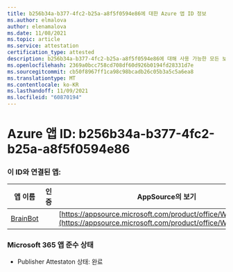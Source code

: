 ```yaml
---
title: b256b34a-b377-4fc2-b25a-a8f5f0594e86에 대한 Azure 앱 ID 정보
ms.author: elmalova
author: elenamalova
ms.date: 11/08/2021
ms.topic: article
ms.service: attestation
certification_type: attested
description: b256b34a-b377-4fc2-b25a-a8f5f0594e86에 대해 사용 가능한 모든 보안 및 규정 준수 정보입니다.
ms.openlocfilehash: 2369a0bcc758cd708df60d926b0194fd28331d7e
ms.sourcegitcommit: cb50f8967ff1ca98c98bcadb26c05b3a5c5a6ea8
ms.translationtype: MT
ms.contentlocale: ko-KR
ms.lasthandoff: 11/09/2021
ms.locfileid: "60870194"
---
```

# <a name="azure-app-id-b256b34a-b377-4fc2-b25a-a8f5f0594e86"></a>Azure 앱 ID: b256b34a-b377-4fc2-b25a-a8f5f0594e86


### <a name="apps-associated-with-this-id"></a>이 ID와 연결된 앱:
| **앱 이름** | **인증** | **AppSource의 보기** |
|--------------|---------------|-----------------------|
| [BrainBot](https://docs.microsoft.com/microsoft-365-app-certification/forward/WA104381981) |  | [https://appsource.microsoft.com/product/office/WA104381981](https://appsource.microsoft.com/product/office/WA104381981) |

### <a name="microsoft-365-app-compliance-status"></a>Microsoft 365 앱 준수 상태
- Publisher Attestaton 상태: 완료
